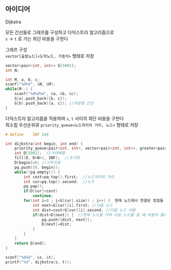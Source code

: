 ## 아이디어
Dijkstra  
  
모든 간선들로 그래프를 구성하고 다익스트라 알고리즘으로  
`s` → `t` 로 가는 최단 비용을 구한다  
  
그래프 구성  
`vector[출발노드]<도착노드, 가중치>` 형태로 저장
```cpp
vector<pair<int, int>> G[5001];
int N;

int M, a, b, c;
scanf("%d%d", &N, &M);
while(M--) {
	scanf("%d%d%d", &a, &b, &c);
	G[a].push_back({b, c});
	G[b].push_back({a, c}); //무방향 간선
}
```
다익스트라 알고리즘을 적용하여 `s`, `t` 사이의 최단 비용을 구한다  
최소힙 우선순위큐 `priority_queue<노드까지의 거리, 노드>` 형태로 저장
```cpp
# define	INF	1e9

int dijkstra(int begin, int end) {
	priority_queue<pair<int, int>, vector<pair<int, int>>, greater<pair<int, int>>> pq;
	int D[5002];  //거리배열
	fill(D, D+N+1, INF);  //초기화
	D[begin]=0; //시작지점
	pq.push({0, begin});
	while(!pq.empty()) {
		int cost=pq.top().first;  //노드까지의 거리
		int cur=pq.top().second;  //노드
		pq.pop();
		if(D[cur]<cost)
			continue;
		for(int i=0 ; i<G[cur].size() ; i++) {  현재 노드에서 연결된 정점들
			int next=G[cur][i].first; //다음 노드
			int dist=cost+G[cur][i].second; //다음 노드 비용
			if(dist<D[next]) {  //현재 노드를 거쳐 다음 노드를 갈 때 비용이 줄어드는 경우에만 값 갱신
				pq.push({dist, next});
				D[next]=dist;
			}
		}
	}
	return D[end];
}

scanf("%d%d", &s, &t);
printf("%d", dijkstra(s, t));
```
